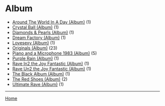 # Album

  * [Around The World In A Day (Album)](./album/around-the-world-in-a-day/) (1)
  * [Crystal Ball (Album)](./album/crystal-ball/) (1)
  * [Diamonds & Pearls (Album)](./album/diamonds-pearls/) (1)
  * [Dream Factory (Album)](./album/dream-factory/) (1)
  * [Lovesexy (Album)](./album/lovesexy/) (1)
  * [Originals (Album)](./album/originals/) (23)
  * [Piano and a Microphone 1983 (Album)](./album/piano-and-a-microphone-1983/) (5)
  * [Purple Rain (Album)](./album/purple-rain/) (1)
  * [Rave In2 the Joy Fantastic (Album)](./album/rave-in2-the-joy-fantastic/) (1)
  * [Rave Un2 the Joy Fantastic (Album)](./album/rave-un2-the-joy-fantastic/) (1)
  * [The Black Album (Album)](./album/the-black-album/) (1)
  * [The Red Shoes (Album)](./album/the-red-shoes/) (2)
  * [Ultimate Rave (Album)](./album/ultimate-rave/) (1)

----

[Home](../)

